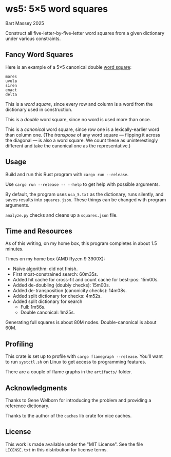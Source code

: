 # ws5: 5×5 word squares
Bart Massey 2025

Construct all five-letter-by-five-letter word squares from a
given dictionary under various constraints.

## Fancy Word Squares

Here is an example of a 5×5 canonical double [word
square](https://en.wikipedia.org/wiki/Word_square):

    mores
    uvula
    siren
    enact
    delta

This is a *word square*, since every row and column is a word
from the dictionary used in construction.

This is a *double* word square, since no word is used
more than once.

This is a *canonical* word square, since row one is a
lexically-earlier word than column one. (The *transpose* of
any word square — flipping it across the diagonal — is also
a word square. We count these as uninterestingly different
and take the canonical one as the representative.)

## Usage

Build and run this Rust program with `cargo run --release`.

Use `cargo run --release -- --help` to get help with
possible arguments.

By default, the program uses `usa_5.txt` as the dictionary,
runs silently, and saves results into `squares.json`. These
things can be changed with program arguments.

`analyze.py` checks and cleans up a `squares.json` file.

## Time and Resources

As of this writing, on my home box, this program completes
in about 1.5 minutes.

Times on my home box (AMD Ryzen 9 3900X):

* Naïve algorithm: did not finish.
* First most-constrained search: 60m35s.
* Added hit cache for cross-fit and count cache for
  best-pos: 15m00s.
* Added de-doubling (doubly checks): 15m00s.
* Added de-transposition (canonicity checks): 14m08s.
* Added split dictionary for checks: 4m52s.
* Added split dictionary for search
  * Full: 1m56s.
  * Double canonical: 1m25s.

Generating full squares is about 80M nodes. Double-canonical
is about 60M.

## Profiling

This crate is set up to profile with `cargo flamegraph
--release`. You'll want to run `systctl.sh` on Linux to get
access to programming features.

There are a couple of flame graphs in the `artifacts/`
folder.

## Acknowledgments

Thanks to Gene Welborn for introducing the problem and
providing a reference dictionary.

Thanks to the author of the `caches` lib crate for nice
caches.

## License

This work is made available under the "MIT License". See the
file `LICENSE.txt` in this distribution for license terms.

